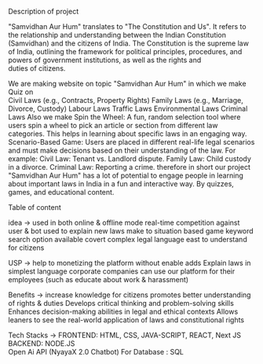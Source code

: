Description of project

"Samvidhan Aur Hum" translates to "The Constitution and Us". It refers to the relationship and understanding between the Indian Constitution (Samvidhan) and the citizens of India. The Constitution is the supreme law of India, outlining the framework for political principles, procedures, and powers of government institutions, as well as the rights and duties of citizens.

We are making website on topic "Samvidhan Aur Hum" in which we make Quiz on  
Civil Laws (e.g., Contracts, Property Rights)
Family Laws (e.g., Marriage, Divorce, Custody)
Labour Laws
Traffic Laws
Environmental Laws
Criminal Laws
Also we make Spin the Wheel: A fun, random selection tool where users spin a wheel to pick an article or section from different law categories. 
This helps in learning about specific laws in an engaging way.
Scenario-Based Game: Users are placed in different real-life legal scenarios and must make decisions based on their understanding of the law. For example:
Civil Law: Tenant vs. Landlord dispute.
Family Law: Child custody in a divorce.
Criminal Law: Reporting a crime.
therefore in short our project "Samvidhan Aur Hum" has a lot of potential to engage people in learning about important laws in India in a fun and interactive
way. By quizzes, games, and educational content. 

Table of content 

idea -> used in both online & offline mode
        real-time competition against user & bot
        used to explain new laws
        make to situation based game
        keyword search option available
        covert complex legal language east to understand for citizens

USP -> help to monetizing the platform without enable adds
       Explain laws in simplest language
       corporate companies can use our platform for their employees (such as educate about
work & harassment)

Benefits -> increase knowledge for citizens
            promotes better understanding of rights & duties
            Develops critical thinking and problem-solving skills
            Enhances decision-making abilities in legal and ethical contexts
            Allows leaners to see the real-world application of laws and constitutional rights

Tech Stacks ->
 FRONTEND: HTML, CSS, JAVA-SCRIPT, REACT, Next JS 
 BACKEND: NODE.JS  
 Open Ai API (NyayaX 2.0 Chatbot)
 For Database : SQL
